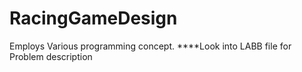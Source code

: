 # RacingGameDesign
Employs Various programming concept. ****Look into LABB file for Problem description
